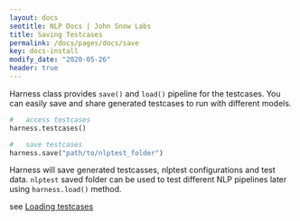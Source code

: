 ```yaml
---
layout: docs
seotitle: NLP Docs | John Snow Labs
title: Saving Testcases
permalink: /docs/pages/docs/save
key: docs-install
modify_date: "2020-05-26"
header: true
---
```


<div class="main-docs" markdown="1"><div class="h3-box" markdown="1">

Harness class provides `save()` and `load()` pipeline for the testcases. You can easily save and share generated 
testcases to run with different models. 
      
```python
#   access testcases
harness.testcases()

#   save testcases   
harness.save("path/to/nlptest_folder")
```

Harness will save generated testcasses, nlptest configurations and test data. `nlptest` saved folder can be used to test
 different NLP pipelines later using `harness.load()` method.
 
see [Loading testcases](/docs/pages/docs/load)  

</div></div>
